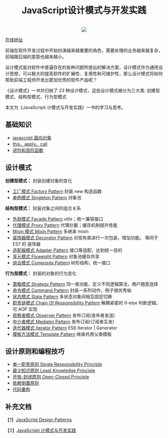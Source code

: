 <h1 align="center" style="margin: 30px 0 35px;">JavaScript设计模式与开发实践</h1>
<p align="center">
 <a href="https://travis-ci.org/github/Provenr/javascript-Design-Patterns"><img src="https://travis-ci.org/Provenr/javascript-Design-Patterns.svg?branch=master" /></a>
</p>

[在线地址]()

前端在软件开发过程中开始扮演越来越重要的角色，需要处理的业务越来越复杂，前端跟后端的差距也越来越小。

设计模式是对软件中普遍存在的各种问题所提出的解决方案，设计模式作为通用设计思想，可以极大的提高软件的扩展性、复用性和可维护性，那么设计模式将如何帮助前端工程师开发出更加优秀的软件产品呢？

《设计模式》一书共归纳了 <i class="focus">23</i> 种设计模式，这些设计模式被分为三大类: 创建型模式、结构型模式、行为型模式

本文为《JavaScripti 计模式与开发实践》一书的学习与思考。

## 基础知识

- [javascript 面向对象](/javascript面向对象.html)
- [this、apply、call](/this、apply、call.html)
- [闭包和高阶函数](/闭包和高阶函数.html)

## 设计模式

**创建型模式：** 封装创建对象的变化

- [工厂模式 Factory Pattern](/工厂模式.html) 封装 new 构造函数
- [单例模式 Singleton Pattern](/单例模式.html) 对象池

**结构型模式：** 封装对象之间的组合关系

- [外观模式 Facade Pattern](/外观模式.html) utils；统一兼容接口
- [代理模式 Proxy Pattern](/代理模式.html) 代理拦截；缓存机制提升性能
- [Mixin 模式 Mixin Pattern](/Mixin模式.html) 多继承 mixin
- [装饰器模式 Decorator Pattern](/装饰器模式.html) 对现有类进行一次包装，增加功能。 等同于 ES7 的 装饰器
- [适配器模式 Adapter Pattern](/适配器模式.html) 接口等适配，达到统一目的
- [享元模式 Flyweight Pattern](/享元模式.html) 对象池缓存共享
- [组合模式 Composite Pattern](/组合模式.html) 树形结构，统一接口

**行为型模式：** 封装的对象的行为变化

- [策略模式 Strategy Pattern](/策略模式.html) 同一类功能，定义不同逻辑算法，用户随意选择
- [命令模式 Command Pattern](/命令模式.html) 封装一系列动作，例子很优秀呦
- [状态模式 State Pattern](/状态模式.html) 多状态对象间相互固定切换
- [职责链模式 Chain Of Responsibility Pattern](/职责链模式.html) 解耦紧密的 if-else 判断逻辑，可 AOP 实现
- [观察者模式 Observer Pattern](/观察者模式.html) 发布订阅(发布者发送)
- [中介者模式 Mediator Pattern](/中介者模式.html) 发布订阅(订阅者互发)
- [迭代器模式 Iterator Pattern](/迭代器模式.html) ES6 Iterator | Generator
- [模板方法模式 Template Pattern](/模板方法模式.html) 继承共用父类模板

## 设计原则和编程技巧

- [单一职责原则 Single Responsibility Principle](/单一职责原则.html)
- [最少知识原则 Least Knowledge Principle](/最少知识原则.html)
- [开放-封闭原则 Open-Closed Principle](/开放-封闭原则.html)
- [依赖倒置原则](/依赖倒置原则.html)
- [代码重构](/代码重构.html)

## 补充文档

【1】[JavaScript Design Patterns](https://medium.com/better-programming/javascript-design-patterns-25f0faaaa15)

【2】[JavaScripti 计模式与开发实践](https://www.kancloud.cn/wengwang/read_1/436074)
